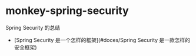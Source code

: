 # monkey-spring-security
Spring Security 的总结


- [Spring Security 是一个怎样的框架](#doces/Spring Security 是一款怎样的安全框架) 
